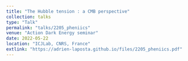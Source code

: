 ```yaml
---
title: "The Hubble tension : a CMB perspective"
collection: talks
type: "Talk"
permalink: "talks/2205_pheniics"
venue: "Action Dark Energy seminar"
date: 2022-05-22
location: "ICJLab, CNRS, France"
extlink: "https://adrien-laposta.github.io/files/2205_pheniics.pdf"
---
```

